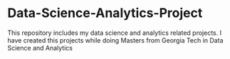 # Data-Science-Analytics-Project
This repository includes my data science and analytics related projects. I have created this projects while doing Masters from Georgia Tech in Data Science and Analytics
